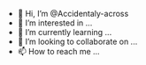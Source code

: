 - 👋 Hi, I’m @Accidentaly-across
- 👀 I’m interested in ...
- 🌱 I’m currently learning ...
- 💞️ I’m looking to collaborate on ...
- 📫 How to reach me ...

<!---
Accidentaly-across/Accidentaly-across is a ✨ special ✨ repository because its `README.md` (this file) appears on your GitHub profile.
You can click the Preview link to take a look at your changes.
--->
